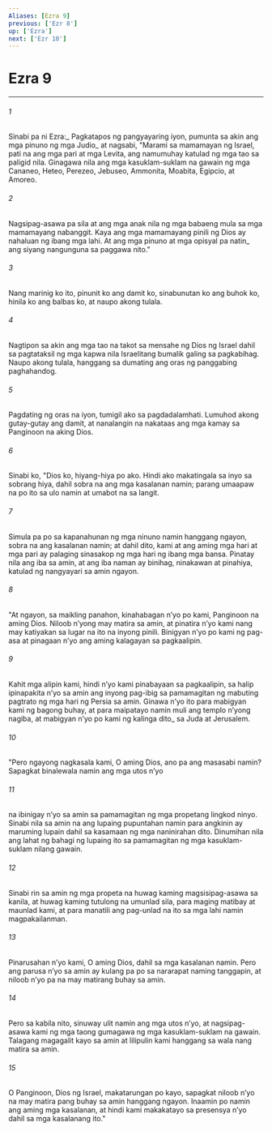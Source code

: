 ```yaml
---
Aliases: [Ezra 9]
previous: ['Ezr 8']
up: ['Ezra']
next: ['Ezr 10']
---
```

# Ezra 9

***






















###### 1 










Sinabi pa ni Ezra:_ Pagkatapos ng pangyayaring iyon, pumunta sa akin ang mga pinuno ng mga Judio_ at nagsabi, "Marami sa mamamayan ng Israel, pati na ang mga pari at mga Levita, ang namumuhay katulad ng mga tao sa paligid nila. Ginagawa nila ang mga kasuklam-suklam na gawain ng mga Cananeo, Heteo, Perezeo, Jebuseo, Ammonita, Moabita, Egipcio, at Amoreo. 





















###### 2 










Nagsipag-asawa pa sila at ang mga anak nila ng mga babaeng mula sa mga mamamayang nabanggit. Kaya ang mga mamamayang pinili ng Dios ay nahaluan ng ibang mga lahi. At ang mga pinuno at mga opisyal pa natin_ ang siyang nangunguna sa paggawa nito." 





















###### 3 










Nang marinig ko ito, pinunit ko ang damit ko, sinabunutan ko ang buhok ko, hinila ko ang balbas ko, at naupo akong tulala. 





















###### 4 










Nagtipon sa akin ang mga tao na takot sa mensahe ng Dios ng Israel dahil sa pagtataksil ng mga kapwa nila Israelitang bumalik galing sa pagkabihag. Naupo akong tulala, hanggang sa dumating ang oras ng panggabing paghahandog. 





















###### 5 










Pagdating ng oras na iyon, tumigil ako sa pagdadalamhati. Lumuhod akong gutay-gutay ang damit, at nanalangin na nakataas ang mga kamay sa Panginoon na aking Dios. 





















###### 6 










Sinabi ko, "Dios ko, hiyang-hiya po ako. Hindi ako makatingala sa inyo sa sobrang hiya, dahil sobra na ang mga kasalanan namin; parang umaapaw na po ito sa ulo namin at umabot na sa langit. 





















###### 7 










Simula pa po sa kapanahunan ng mga ninuno namin hanggang ngayon, sobra na ang kasalanan namin; at dahil dito, kami at ang aming mga hari at mga pari ay palaging sinasakop ng mga hari ng ibang mga bansa. Pinatay nila ang iba sa amin, at ang iba naman ay binihag, ninakawan at pinahiya, katulad ng nangyayari sa amin ngayon. 





















###### 8 










"At ngayon, sa maikling panahon, kinahabagan nʼyo po kami, Panginoon na aming Dios. Niloob nʼyong may matira sa amin, at pinatira nʼyo kami nang may katiyakan sa lugar na ito na inyong pinili. Binigyan nʼyo po kami ng pag-asa at pinagaan nʼyo ang aming kalagayan sa pagkaalipin. 





















###### 9 










Kahit mga alipin kami, hindi nʼyo kami pinabayaan sa pagkaalipin, sa halip ipinapakita nʼyo sa amin ang inyong pag-ibig sa pamamagitan ng mabuting pagtrato ng mga hari ng Persia sa amin. Ginawa nʼyo ito para mabigyan kami ng bagong buhay, at para maipatayo namin muli ang templo nʼyong nagiba, at mabigyan nʼyo po kami ng kalinga dito_ sa Juda at Jerusalem. 





















###### 10 










"Pero ngayong nagkasala kami, O aming Dios, ano pa ang masasabi namin? Sapagkat binalewala namin ang mga utos nʼyo 





















###### 11 










na ibinigay nʼyo sa amin sa pamamagitan ng mga propetang lingkod ninyo. Sinabi nila sa amin na ang lupaing pupuntahan namin para angkinin ay maruming lupain dahil sa kasamaan ng mga naninirahan dito. Dinumihan nila ang lahat ng bahagi ng lupaing ito sa pamamagitan ng mga kasuklam-suklam nilang gawain. 





















###### 12 










Sinabi rin sa amin ng mga propeta na huwag kaming magsisipag-asawa sa kanila, at huwag kaming tutulong na umunlad sila, para maging matibay at maunlad kami, at para manatili ang pag-unlad na ito sa mga lahi namin magpakailanman. 





















###### 13 










Pinarusahan nʼyo kami, O aming Dios, dahil sa mga kasalanan namin. Pero ang parusa nʼyo sa amin ay kulang pa po sa nararapat naming tanggapin, at niloob nʼyo pa na may matirang buhay sa amin. 





















###### 14 










Pero sa kabila nito, sinuway ulit namin ang mga utos nʼyo, at nagsipag-asawa kami ng mga taong gumagawa ng mga kasuklam-suklam na gawain. Talagang magagalit kayo sa amin at lilipulin kami hanggang sa wala nang matira sa amin. 





















###### 15 










O Panginoon, Dios ng Israel, makatarungan po kayo, sapagkat niloob nʼyo na may matira pang buhay sa amin hanggang ngayon. Inaamin po namin ang aming mga kasalanan, at hindi kami makakatayo sa presensya nʼyo dahil sa mga kasalanang ito."
